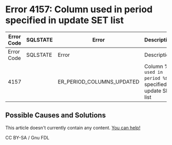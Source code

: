 
# Error 4157: Column used in period specified in update SET list


| Error Code | SQLSTATE | Error | Description |
| --- | --- | --- | --- |
| Error Code | SQLSTATE | Error | Description |
| 4157 |  | ER_PERIOD_COLUMNS_UPDATED | Column %`s used in period %`s specified in update SET list |




## Possible Causes and Solutions


This article doesn't currently contain any content. [You can help!](/kb/en/writing-and-editing-knowledge-base-articles/)



CC BY-SA / Gnu FDL

